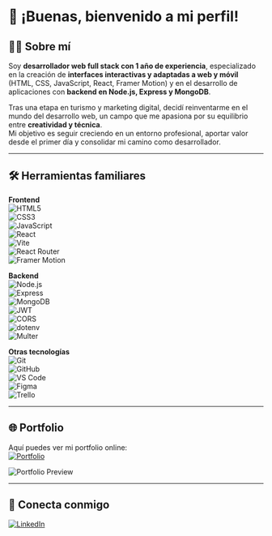 # 👋 ¡Buenas, bienvenido a mi perfil!

## 🧑‍💻 Sobre mí
Soy **desarrollador web full stack con 1 año de experiencia**, especializado en la creación de **interfaces interactivas y adaptadas a web y móvil** (HTML, CSS, JavaScript, React, Framer Motion) y en el desarrollo de aplicaciones con **backend en Node.js, Express y MongoDB**.  

Tras una etapa en turismo y marketing digital, decidí reinventarme en el mundo del desarrollo web, un campo que me apasiona por su equilibrio entre **creatividad y técnica**.  
Mi objetivo es seguir creciendo en un entorno profesional, aportar valor desde el primer día y consolidar mi camino como desarrollador.

---

## 🛠️ Herramientas familiares

**Frontend**  
![HTML5](https://img.shields.io/badge/HTML5-E34F26?logo=html5&logoColor=white)  
![CSS3](https://img.shields.io/badge/CSS3-1572B6?logo=css3&logoColor=white)  
![JavaScript](https://img.shields.io/badge/JavaScript-323330?logo=javascript&logoColor=F7DF1E)  
![React](https://img.shields.io/badge/React-20232A?logo=react&logoColor=61DAFB)  
![Vite](https://img.shields.io/badge/Vite-646CFF?logo=vite&logoColor=white)  
![React Router](https://img.shields.io/badge/React_Router-CA4245?logo=react-router&logoColor=white)  
![Framer Motion](https://img.shields.io/badge/Framer_Motion-0055FF?logo=framer&logoColor=white)

**Backend**  
![Node.js](https://img.shields.io/badge/Node.js-339933?logo=node.js&logoColor=white)  
![Express](https://img.shields.io/badge/Express-000000?logo=express&logoColor=white)  
![MongoDB](https://img.shields.io/badge/MongoDB-47A248?logo=mongodb&logoColor=white)  
![JWT](https://img.shields.io/badge/JWT-000000?logo=jsonwebtokens&logoColor=white)  
![CORS](https://img.shields.io/badge/CORS-FF6F00)  
![dotenv](https://img.shields.io/badge/dotenv-000000)  
![Multer](https://img.shields.io/badge/Multer-FFCC00)

**Otras tecnologías**  
![Git](https://img.shields.io/badge/Git-F05032?logo=git&logoColor=white)  
![GitHub](https://img.shields.io/badge/GitHub-181717?logo=github&logoColor=white)  
![VS Code](https://img.shields.io/badge/VS_Code-0078D4?logo=visualstudiocode&logoColor=white)  
![Figma](https://img.shields.io/badge/Figma-F24E1E?logo=figma&logoColor=white)  
![Trello](https://img.shields.io/badge/Trello-0052CC?logo=trello&logoColor=white)

---

## 🌐 Portfolio
Aquí puedes ver mi portfolio online:  
[![Portfolio](https://img.shields.io/badge/🌎%20Visitar%20portfolio-000?style=for-the-badge)](https://portfolio-jaume-esquerdo.vercel.app/)

![Portfolio Preview](https://portfolio-jaume-esquerdo.vercel.app/preview.png)

---

## 🤝 Conecta conmigo
[![LinkedIn](https://img.shields.io/badge/LinkedIn-0A66C2?logo=linkedin&logoColor=white&style=for-the-badge)](https://www.linkedin.com/in/jaume-esquerdo/)
